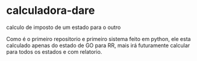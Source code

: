 # calculadora-dare
 calculo de imposto de um estado para o outro
 
 Como é o primeiro repositorio e primeiro sistema feito em python, ele esta calculado apenas do estado de GO para RR, mais irá futuramente calcular para todos os estados e com relatorio.
